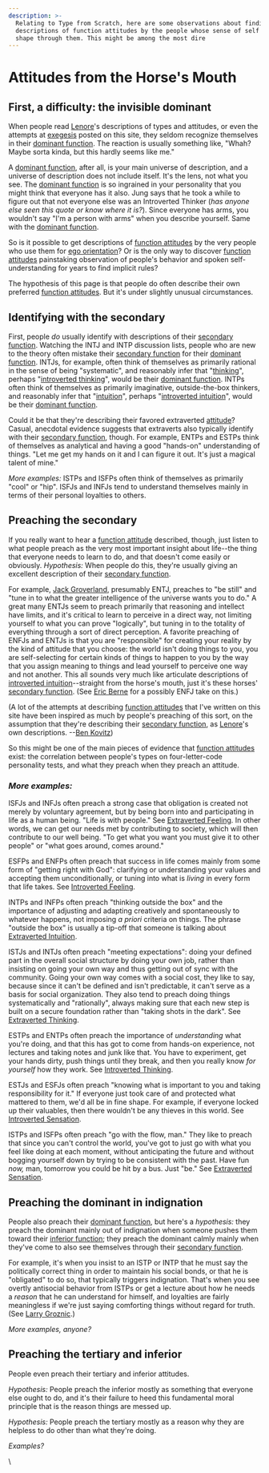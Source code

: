```yaml
---
description: >-
  Relating to Type from Scratch, here are some observations about finding
  descriptions of function attitudes by the people whose sense of self takes
  shape through them. This might be among the most dire
---
```


# Attitudes from the Horse's Mouth

## First, a difficulty: the invisible dominant

When people read [Lenore](../people-and-systems/lenore-thomson/)'s descriptions of types and attitudes, or even the attempts at [exegesis](../exegeses-and-hypotheses/exegesis/) posted on this site, they seldom recognize themselves in their [dominant function](../fundamentals/function-attitude/cognitive-stack/dominant-function.md). The reaction is usually something like, "Whah? Maybe sorta kinda, but this hardly seems like me."

A [dominant function](../fundamentals/function-attitude/cognitive-stack/dominant-function.md), after all, is your main universe of description, and a universe of description does not include itself. It's the lens, not what you see. The [dominant function](../fundamentals/function-attitude/cognitive-stack/dominant-function.md) is so ingrained in your personality that you might think that everyone has it also. Jung says that he took a while to figure out that not everyone else was an Introverted Thinker (_has anyone else seen this quote or know where it is?_). Since everyone has arms, you wouldn't say "I'm a person with arms" when you describe yourself. Same with the [dominant function](../fundamentals/function-attitude/cognitive-stack/dominant-function.md).

So is it possible to get descriptions of [function attitudes](../fundamentals/function-attitude/) by the very people who use them for [ego orientation](../sign-interpretation/orienting/ego-orientation.md)? Or is the only way to discover [function attitudes](../fundamentals/function-attitude/) painstaking observation of people's behavior and spoken self-understanding for years to find implicit rules?

The hypothesis of this page is that people do often describe their own preferred [function attitudes](../fundamentals/function-attitude/). But it's under slightly unusual circumstances.

## Identifying with the secondary

First, people _do_ usually identify with descriptions of their [secondary function](../fundamentals/function-attitude/cognitive-stack/secondary-function/). Watching the INTJ and INTP discussion lists, people who are new to the theory often mistake their [secondary function](../fundamentals/function-attitude/cognitive-stack/secondary-function/) for their [dominant function](../fundamentals/function-attitude/cognitive-stack/dominant-function.md). INTJs, for example, often think of themselves as primarily rational in the sense of being "systematic", and reasonably infer that "[thinking](../fundamentals/function-attitude/judgement/thinking/)", perhaps "[introverted thinking](../fundamentals/function-attitude/judgement/thinking/introverted-thinking-ti.md)", would be their [dominant function](../fundamentals/function-attitude/cognitive-stack/dominant-function.md). INTPs often think of themselves as primarily imaginative, outside-the-box thinkers, and reasonably infer that "[intuition](../fundamentals/function-attitude/perception/intuition/)", perhaps "[introverted intuition](../fundamentals/function-attitude/perception/intuition/introverted-intuition-ni.md)", would be their [dominant function](../fundamentals/function-attitude/cognitive-stack/dominant-function.md).

Could it be that they're describing their favored extraverted [attitude](../fundamentals/function-attitude/attitude.md)? Casual, anecdotal evidence suggests that extraverts also typically identify with their [secondary function](../fundamentals/function-attitude/cognitive-stack/secondary-function/), though. For example, ENTPs and ESTPs think of themselves as analytical and having a good "hands-on" understanding of things. "Let me get my hands on it and I can figure it out. It's just a magical talent of mine."

_More examples:_ ISTPs and ISFPs often think of themselves as primarily "cool" or "hip". ISFJs and INFJs tend to understand themselves mainly in terms of their personal loyalties to others.

## Preaching the secondary

If you really want to hear a [function attitude](../fundamentals/function-attitude/) described, though, just listen to what people preach as the very most important insight about life--the thing that everyone needs to learn to do, and that doesn't come easily or obviously. _Hypothesis:_ When people do this, they're usually giving an excellent description of their [secondary function](../fundamentals/function-attitude/cognitive-stack/secondary-function/).

For example, [Jack Groverland](https://web.archive.org/web/20071014043155/http://www.jackgroverland.com/), presumably ENTJ, preaches to "be still" and "tune in to what the greater intelligence of the universe wants you to do." A great many ENTJs seem to preach primarily that reasoning and intellect have limits, and it's critical to learn to perceive in a direct way, not limiting yourself to what you can prove "logically", but tuning in to the totality of everything through a sort of direct perception. A favorite preaching of ENFJs and ENTJs is that you are "responsible" for creating your reality by the kind of attitude that you choose: the world isn't doing things to you, you are self-selecting for certain kinds of things to happen to you by the way that you assign meaning to things and lead yourself to perceive one way and not another. This all sounds very much like articulate descriptions of [introverted intuition](../fundamentals/function-attitude/perception/intuition/introverted-intuition-ni.md)--straight from the horse's mouth, just it's these horses' [secondary function](../fundamentals/function-attitude/cognitive-stack/secondary-function/). (See [Eric Berne](https://web.archive.org/web/20071014043155/http://greenlightwiki.com/lenore-exegesis/Eric_Berne) for a possibly ENFJ take on this.)

(A lot of the attempts at describing [function attitudes](../fundamentals/function-attitude/) that I've written on this site have been inspired as much by people's preaching of this sort, on the assumption that they're describing their [secondary function](../fundamentals/function-attitude/cognitive-stack/secondary-function/), as [Lenore](../people-and-systems/lenore-thomson/)'s own descriptions. --[Ben Kovitz](https://web.archive.org/web/20071014043155/http://greenlightwiki.com/lenore-exegesis/Ben_Kovitz))

So this might be one of the main pieces of evidence that [function attitudes](../fundamentals/function-attitude/) exist: the correlation between people's types on four-letter-code personality tests, and what they preach when they preach an attitude.

### _More examples:_

ISFJs and INFJs often preach a strong case that obligation is created not merely by voluntary agreement, but by being born into and participating in life as a human being. "Life is with people." See [Extraverted Feeling](../fundamentals/function-attitude/judgement/feeling/extraverted-feeling-fe.md). In other words, we can get our needs met by contributing to society, which will then contribute to our well being. "To get what you want you must give it to other people" or "what goes around, comes around."

ESFPs and ENFPs often preach that success in life comes mainly from some form of "getting right with God": clarifying or understanding your values and accepting them unconditionally, or tuning into what is _living_ in every form that life takes. See [Introverted Feeling](../fundamentals/function-attitude/judgement/feeling/introverted-feeling-fi.md).

INTPs and INFPs often preach "thinking outside the box" and the importance of adjusting and adapting creatively and spontaneously to whatever happens, not imposing _a priori_ criteria on things. The phrase "outside the box" is usually a tip-off that someone is talking about [Extraverted Intuition](../fundamentals/function-attitude/perception/intuition/extraverted-intuition-ne.md).

ISTJs and INTJs often preach "meeting expectations": doing your defined part in the overall social structure by doing your own job, rather than insisting on going your own way and thus getting out of sync with the community. Going your own way comes with a social cost, they like to say, because since it can't be defined and isn't predictable, it can't serve as a basis for social organization. They also tend to preach doing things systematically and "rationally", always making sure that each new step is built on a secure foundation rather than "taking shots in the dark". See [Extraverted Thinking](../fundamentals/function-attitude/judgement/thinking/extraverted-thinking-te/).

ESTPs and ENTPs often preach the importance of _understanding_ what you're doing, and that this has got to come from hands-on experience, not lectures and taking notes and junk like that. You have to experiment, get your hands dirty, push things until they break, and then you really know _for yourself_ how they work. See [Introverted Thinking](../fundamentals/function-attitude/judgement/thinking/introverted-thinking-ti.md).

ESTJs and ESFJs often preach "knowing what is important to you and taking responsibility for it." If everyone just took care of and protected what mattered to them, we'd all be in fine shape. For example, if everyone locked up their valuables, then there wouldn't be any thieves in this world. See [Introverted Sensation](../fundamentals/function-attitude/perception/sensation/introverted-sensation-si.md).

ISTPs and ISFPs often preach "go with the flow, man." They like to preach that since you can't control the world, you've got to just go with what you feel like doing at each moment, without anticipating the future and without bogging yourself down by trying to be consistent with the past. Have fun _now,_ man, tomorrow you could be hit by a bus. Just "be." See [Extraverted Sensation](../fundamentals/function-attitude/perception/sensation/extraverted-sensation-se.md).

## Preaching the dominant in indignation

People also preach their [dominant function](../fundamentals/function-attitude/cognitive-stack/dominant-function.md), but here's a _hypothesis:_ they preach the dominant mainly out of indignation when someone pushes them toward their [inferior function](../fundamentals/function-attitude/cognitive-stack/inferior-function.md); they preach the dominant calmly mainly when they've come to also see themselves through their [secondary function](../fundamentals/function-attitude/cognitive-stack/secondary-function/).

For example, it's when you insist to an ISTP or INTP that he must say the politically correct thing in order to maintain his social bonds, or that he is "obligated" to do so, that typically triggers indignation. That's when you see overtly antisocial behavior from ISTPs or get a lecture about how he needs a _reason_ that he can understand for himself, and loyalties are fairly meaningless if we're just saying comforting things without regard for truth. (See [Larry Groznic](https://web.archive.org/web/20071014043155/http://greenlightwiki.com/lenore-exegesis/Larry_Groznic).)

_More examples, anyone?_

## Preaching the tertiary and inferior

People even preach their tertiary and inferior attitudes.

_Hypothesis:_ People preach the inferior mostly as something that everyone else ought to do, and it's their failure to heed this fundamental moral principle that is the reason things are messed up.

_Hypothesis:_ People preach the tertiary mostly as a reason why they are helpless to do other than what they're doing.

_Examples?_

\
